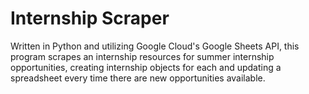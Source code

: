 # Internship Scraper

Written in Python and utilizing Google Cloud's Google Sheets API, this program scrapes an internship resources for summer internship opportunities, creating internship objects for each and updating a spreadsheet every time there are new opportunities available.
